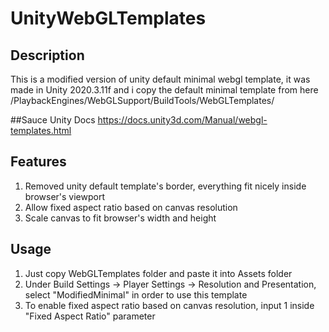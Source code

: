 # UnityWebGLTemplates

## Description
This is a modified version of unity default minimal webgl template, 
it was made in Unity 2020.3.11f and i copy the default minimal template 
from here <Unity Installation>/PlaybackEngines/WebGLSupport/BuildTools/WebGLTemplates/

##Sauce
Unity Docs https://docs.unity3d.com/Manual/webgl-templates.html

## Features
1. Removed unity default template's border, everything fit nicely inside browser's viewport
2. Allow fixed aspect ratio based on canvas resolution
3. Scale canvas to fit browser's width and height

## Usage
1. Just copy WebGLTemplates folder and paste it into Assets folder
2. Under Build Settings -> Player Settings -> Resolution and Presentation, select "ModifiedMinimal" in order to use this template
3. To enable fixed aspect ratio based on canvas resolution, input 1 inside "Fixed Aspect Ratio" parameter